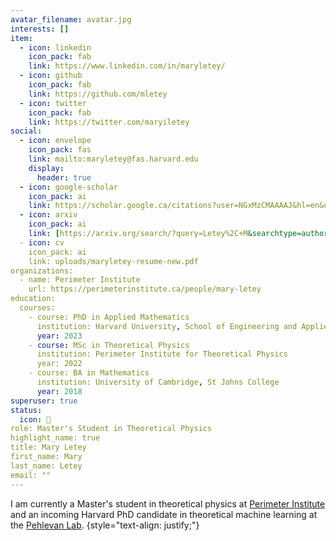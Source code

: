 ```yaml
---
avatar_filename: avatar.jpg
interests: []
item:   
  - icon: linkedin
    icon_pack: fab
    link: https://www.linkedin.com/in/maryletey/
  - icon: github
    icon_pack: fab
    link: https://github.com/mletey
  - icon: twitter
    icon_pack: fab
    link: https://twitter.com/maryiletey
social:
  - icon: envelope
    icon_pack: fas
    link: mailto:maryletey@fas.harvard.edu
    display:
      header: true
  - icon: google-scholar
    icon_pack: ai
    link: https://scholar.google.ca/citations?user=NGxMzCMAAAAJ&hl=en&oi=ao
  - icon: arxiv
    icon_pack: ai
    link: [https://arxiv.org/search/?query=Letey%2C+M&searchtype=author&abstracts=show&order=-announced_date_first&size=50]
  - icon: cv
    icon_pack: ai
    link: uploads/maryletey-resume-new.pdf
organizations:
  - name: Perimeter Institute
    url: https://perimeterinstitute.ca/people/mary-letey
education:
  courses:
    - course: PhD in Applied Mathematics
      institution: Harvard University, School of Engineering and Applied Sciences
      year: 2023
    - course: MSc in Theoretical Physics
      institution: Perimeter Institute for Theoretical Physics
      year: 2022
    - course: BA in Mathematics
      institution: University of Cambridge, St Johns College
      year: 2018
superuser: true
status:
  icon: 🦦
role: Master's Student in Theoretical Physics 
highlight_name: true
title: Mary Letey
first_name: Mary
last_name: Letey
email: ""
---
```

I am currently a Master's student in theoretical physics at [Perimeter Institute](https://perimeterinstitute.ca/people/mary-letey) and an incoming Harvard PhD candidate in theoretical machine learning at the [Pehlevan Lab](https://pehlevan.seas.harvard.edu).
{style="text-align: justify;"}
